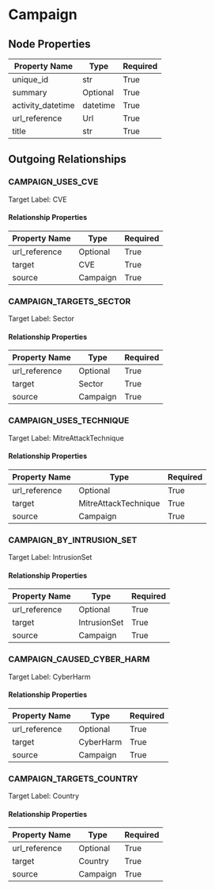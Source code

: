 
# Campaign

## Node Properties

| Property Name | Type | Required |
| ------------- | ---- | -------- |
| unique_id | str | True |
| summary | Optional | True |
| activity_datetime | datetime | True |
| url_reference | Url | True |
| title | str | True |



## Outgoing Relationships

### CAMPAIGN_USES_CVE

Target Label: CVE

#### Relationship Properties

| Property Name | Type | Required |
| ------------- | ---- | -------- |
| url_reference | Optional | True |
| target | CVE | True |
| source | Campaign | True |


### CAMPAIGN_TARGETS_SECTOR

Target Label: Sector

#### Relationship Properties

| Property Name | Type | Required |
| ------------- | ---- | -------- |
| url_reference | Optional | True |
| target | Sector | True |
| source | Campaign | True |


### CAMPAIGN_USES_TECHNIQUE

Target Label: MitreAttackTechnique

#### Relationship Properties

| Property Name | Type | Required |
| ------------- | ---- | -------- |
| url_reference | Optional | True |
| target | MitreAttackTechnique | True |
| source | Campaign | True |


### CAMPAIGN_BY_INTRUSION_SET

Target Label: IntrusionSet

#### Relationship Properties

| Property Name | Type | Required |
| ------------- | ---- | -------- |
| url_reference | Optional | True |
| target | IntrusionSet | True |
| source | Campaign | True |


### CAMPAIGN_CAUSED_CYBER_HARM

Target Label: CyberHarm

#### Relationship Properties

| Property Name | Type | Required |
| ------------- | ---- | -------- |
| url_reference | Optional | True |
| target | CyberHarm | True |
| source | Campaign | True |


### CAMPAIGN_TARGETS_COUNTRY

Target Label: Country

#### Relationship Properties

| Property Name | Type | Required |
| ------------- | ---- | -------- |
| url_reference | Optional | True |
| target | Country | True |
| source | Campaign | True |





